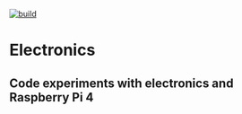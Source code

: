[![build](https://github.com/Husenap/electronics/actions/workflows/build.yml/badge.svg)](https://github.com/Husenap/electronics/actions/workflows/build.yml)

# Electronics

## Code experiments with electronics and Raspberry Pi 4

